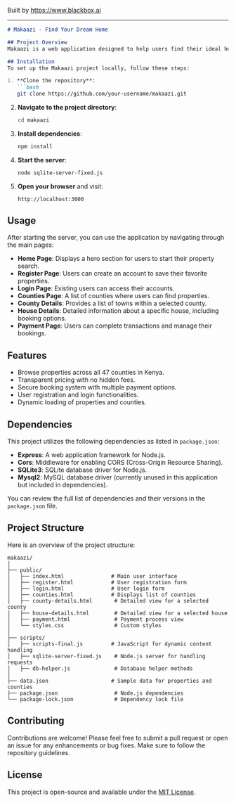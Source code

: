 
Built by https://www.blackbox.ai

---

```markdown
# Makaazi - Find Your Dream Home

## Project Overview
Makaazi is a web application designed to help users find their ideal homes across Kenya. The platform features a user-friendly interface backed by a robust backend system that allows users to browse properties, register, and make bookings with transparent pricing. It is powered by a SQLite database and uses Express.js for the backend, making it efficient and responsive.

## Installation
To set up the Makaazi project locally, follow these steps:

1. **Clone the repository**:
   ```bash
   git clone https://github.com/your-username/makaazi.git
   ```
   
2. **Navigate to the project directory**:
   ```bash
   cd makaazi
   ```

3. **Install dependencies**:
   ```bash
   npm install
   ```

4. **Start the server**:
   ```bash
   node sqlite-server-fixed.js
   ```

5. **Open your browser** and visit:
   ```
   http://localhost:3000
   ```

## Usage
After starting the server, you can use the application by navigating through the main pages:

- **Home Page**: Displays a hero section for users to start their property search.
- **Register Page**: Users can create an account to save their favorite properties.
- **Login Page**: Existing users can access their accounts.
- **Counties Page**: A list of counties where users can find properties.
- **County Details**: Provides a list of towns within a selected county.
- **House Details**: Detailed information about a specific house, including booking options.
- **Payment Page**: Users can complete transactions and manage their bookings.

## Features
- Browse properties across all 47 counties in Kenya.
- Transparent pricing with no hidden fees.
- Secure booking system with multiple payment options.
- User registration and login functionalities.
- Dynamic loading of properties and counties.

## Dependencies
This project utilizes the following dependencies as listed in `package.json`:

- **Express**: A web application framework for Node.js.
- **Cors**: Middleware for enabling CORS (Cross-Origin Resource Sharing).
- **SQLite3**: SQLite database driver for Node.js.
- **Mysql2**: MySQL database driver (currently unused in this application but included in dependencies).

You can review the full list of dependencies and their versions in the `package.json` file.

## Project Structure
Here is an overview of the project structure:

```
makaazi/
│
├── public/
│   ├── index.html               # Main user interface
│   ├── register.html            # User registration form
│   ├── login.html               # User login form
│   ├── counties.html            # Displays list of counties
│   ├── county-details.html       # Detailed view for a selected county
│   ├── house-details.html        # Detailed view for a selected house
│   ├── payment.html              # Payment process view
│   └── styles.css                # Custom styles
│
├── scripts/                     
│   ├── scripts-final.js         # JavaScript for dynamic content handling
│   ├── sqlite-server-fixed.js    # Node.js server for handling requests
│   ├── db-helper.js              # Database helper methods
│
├── data.json                    # Sample data for properties and counties
├── package.json                  # Node.js dependencies
└── package-lock.json             # Dependency lock file
```

## Contributing
Contributions are welcome! Please feel free to submit a pull request or open an issue for any enhancements or bug fixes. Make sure to follow the repository guidelines.

## License
This project is open-source and available under the [MIT License](LICENSE).
```